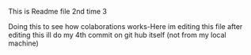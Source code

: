 This is Readme file 
2nd time
3


Doing this to see how colaborations works-Here im editing this file after editing this ill do my 4th commit on git hub itself (not from my local machine)
